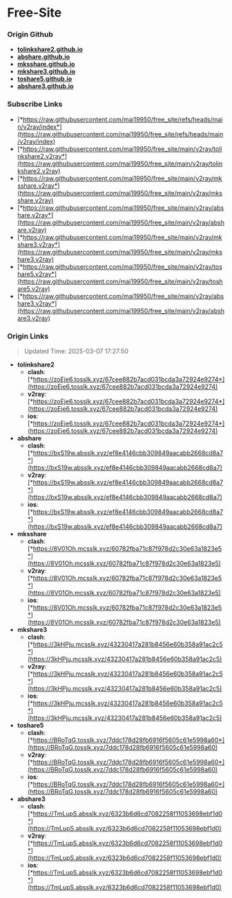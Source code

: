 # Free-Site

### Origin Github

- [**tolinkshare2.github.io**](https://github.com/tolinkshare2/tolinkshare2.github.io)
- [**abshare.github.io**](https://github.com/abshare/abshare.github.io)
- [**mksshare.github.io**](https://github.com/mksshare/mksshare.github.io)
- [**mkshare3.github.io**](https://github.com/mkshare3/mkshare3.github.io)
- [**toshare5.github.io**](https://github.com/toshare5/toshare5.github.io)
- [**abshare3.github.io**](https://github.com/abshare3/abshare3.github.io)

### Subscribe Links

- [*https://raw.githubusercontent.com/mai19950/free_site/refs/heads/main/v2ray/index*](https://raw.githubusercontent.com/mai19950/free_site/refs/heads/main/v2ray/index)
- [*https://raw.githubusercontent.com/mai19950/free_site/main/v2ray/tolinkshare2.v2ray*](https://raw.githubusercontent.com/mai19950/free_site/main/v2ray/tolinkshare2.v2ray)
- [*https://raw.githubusercontent.com/mai19950/free_site/main/v2ray/mksshare.v2ray*](https://raw.githubusercontent.com/mai19950/free_site/main/v2ray/mksshare.v2ray)
- [*https://raw.githubusercontent.com/mai19950/free_site/main/v2ray/abshare.v2ray*](https://raw.githubusercontent.com/mai19950/free_site/main/v2ray/abshare.v2ray)
- [*https://raw.githubusercontent.com/mai19950/free_site/main/v2ray/mkshare3.v2ray*](https://raw.githubusercontent.com/mai19950/free_site/main/v2ray/mkshare3.v2ray)
- [*https://raw.githubusercontent.com/mai19950/free_site/main/v2ray/toshare5.v2ray*](https://raw.githubusercontent.com/mai19950/free_site/main/v2ray/toshare5.v2ray)
- [*https://raw.githubusercontent.com/mai19950/free_site/main/v2ray/abshare3.v2ray*](https://raw.githubusercontent.com/mai19950/free_site/main/v2ray/abshare3.v2ray)

### Origin Links

> Updated Time: 2025-03-07 17:27:50

- **tolinkshare2**
  - **clash**: [*https://zoEje6.tosslk.xyz/67cee882b7acd031bcda3a72924e9274*](https://zoEje6.tosslk.xyz/67cee882b7acd031bcda3a72924e9274)
  - **v2ray**: [*https://zoEje6.tosslk.xyz/67cee882b7acd031bcda3a72924e9274*](https://zoEje6.tosslk.xyz/67cee882b7acd031bcda3a72924e9274)
  - **ios**: [*https://zoEje6.tosslk.xyz/67cee882b7acd031bcda3a72924e9274*](https://zoEje6.tosslk.xyz/67cee882b7acd031bcda3a72924e9274)
- **abshare**
  - **clash**: [*https://bxS19w.absslk.xyz/ef8e4146cbb309849aacabb2668cd8a7*](https://bxS19w.absslk.xyz/ef8e4146cbb309849aacabb2668cd8a7)
  - **v2ray**: [*https://bxS19w.absslk.xyz/ef8e4146cbb309849aacabb2668cd8a7*](https://bxS19w.absslk.xyz/ef8e4146cbb309849aacabb2668cd8a7)
  - **ios**: [*https://bxS19w.absslk.xyz/ef8e4146cbb309849aacabb2668cd8a7*](https://bxS19w.absslk.xyz/ef8e4146cbb309849aacabb2668cd8a7)
- **mksshare**
  - **clash**: [*https://8V01Oh.mcsslk.xyz/60782fba71c87f978d2c30e63a1823e5*](https://8V01Oh.mcsslk.xyz/60782fba71c87f978d2c30e63a1823e5)
  - **v2ray**: [*https://8V01Oh.mcsslk.xyz/60782fba71c87f978d2c30e63a1823e5*](https://8V01Oh.mcsslk.xyz/60782fba71c87f978d2c30e63a1823e5)
  - **ios**: [*https://8V01Oh.mcsslk.xyz/60782fba71c87f978d2c30e63a1823e5*](https://8V01Oh.mcsslk.xyz/60782fba71c87f978d2c30e63a1823e5)
- **mkshare3**
  - **clash**: [*https://3kHPju.mcsslk.xyz/43230417a281b8456e60b358a91ac2c5*](https://3kHPju.mcsslk.xyz/43230417a281b8456e60b358a91ac2c5)
  - **v2ray**: [*https://3kHPju.mcsslk.xyz/43230417a281b8456e60b358a91ac2c5*](https://3kHPju.mcsslk.xyz/43230417a281b8456e60b358a91ac2c5)
  - **ios**: [*https://3kHPju.mcsslk.xyz/43230417a281b8456e60b358a91ac2c5*](https://3kHPju.mcsslk.xyz/43230417a281b8456e60b358a91ac2c5)
- **toshare5**
  - **clash**: [*https://BRoTqG.tosslk.xyz/7ddc178d28fb6916f5605c61e5998a60*](https://BRoTqG.tosslk.xyz/7ddc178d28fb6916f5605c61e5998a60)
  - **v2ray**: [*https://BRoTqG.tosslk.xyz/7ddc178d28fb6916f5605c61e5998a60*](https://BRoTqG.tosslk.xyz/7ddc178d28fb6916f5605c61e5998a60)
  - **ios**: [*https://BRoTqG.tosslk.xyz/7ddc178d28fb6916f5605c61e5998a60*](https://BRoTqG.tosslk.xyz/7ddc178d28fb6916f5605c61e5998a60)
- **abshare3**
  - **clash**: [*https://TmLupS.absslk.xyz/6323b6d6cd7082258f11053698ebf1d0*](https://TmLupS.absslk.xyz/6323b6d6cd7082258f11053698ebf1d0)
  - **v2ray**: [*https://TmLupS.absslk.xyz/6323b6d6cd7082258f11053698ebf1d0*](https://TmLupS.absslk.xyz/6323b6d6cd7082258f11053698ebf1d0)
  - **ios**: [*https://TmLupS.absslk.xyz/6323b6d6cd7082258f11053698ebf1d0*](https://TmLupS.absslk.xyz/6323b6d6cd7082258f11053698ebf1d0)

